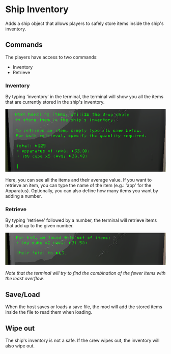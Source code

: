 ﻿# Ship Inventory
Adds a ship object that allows players to safely store items inside the ship's inventory.

## Commands
The players have access to two commands:
- Inventory
- Retrieve

### Inventory
By typing 'inventory' in the terminal, the terminal will show you all the items that are currently stored in the ship's inventory.

![Image of the inventory](./ThunderStore/inventory.png)

Here, you can see all the items and their average value. If you want to retrieve an item, you can type the name of the item (e.g.: 'app' for the Apparatus). Optionally, you can also define how many items you want by adding a number.

### Retrieve
By typing 'retrieve' followed by a number, the terminal will retrieve items that add up to the given number.

![Image of the retrieve](./ThunderStore/retrieve.png)

*Note that the terminal will try to find the combination of the fewer items with the least overflow.*

## Save/Load
When the host saves or loads a save file, the mod will add the stored items inside the file to read them when loading.

## Wipe out
The ship's inventory is not a safe. If the crew wipes out, the inventory will also wipe out.